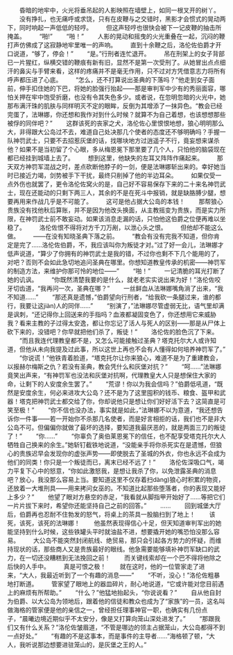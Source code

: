 　　昏暗的地牢中，火光将垂吊起的人影映照在墙壁上，如同一根叉开的树丫。
　　没有挣扎，也无痛呼或求饶，只有在皮鞭与之交错时，黑影才会惯式的晃动两下，同时响起一声低低的轻哼。
　　但这声轻哼也很快会被下一记皮鞭的抽击所掩盖。
　　“啪!”
　　“啪！”
　　人影的晃动和摇曳的火光重叠在一起，沉闷的鞭打声仿佛成了这寂静地牢里唯一的声响。
　　直到十余鞭之后，洛伦佐伯爵才开口说道，“够了，停会！”
　　“是。”行刑者连忙退开。
　　吊在刑架上的女子背部已一片猩红，纵横交错的鞭痕有新有旧，显然不是第一次受刑了。从她冒出点点细汗的鼻尖与手臂来看，这样的疼痛并不是毫无作用，只不过对方凭借意志力将所有呼声都压进了心底。
　　“怎么，还不打算说出圣典的下落吗？”他走到女子面前，伸手扣住她的下巴，将她的脸强行抬起——那是审判军中少有的秀丽面容，哪怕关押在牢中饱受折磨，也没有令其失色多少。或者说，在忽明忽暗的火光中，她那布满汗珠的肌肤与同样明灭不定的眼眸，反倒为其增添了一抹异色。“教会已经完蛋了，法琳娜，你还想和我作对到什么时候？就算不为自己着想，也该想想那些被俘的同伴吧？”
　　这群该死的丧家之犬，洛伦佐心里恨恨地想，狼心明明那么大，非得跟大公岛过不去，难道自己处决那几个使者的态度还不够明确吗？手握一队神罚武士，只要不去招惹灰堡的话，找哪块地方过逍遥子不行，竟妄想来谋杀他？如果不是当初留了个心眼，多从梅恩冕下那里要了几个人，只怕他的脑袋现在都已经挂到城墙上去了。
　　想到这里，他缺失的左耳又阵阵作痛起来。
　　那天双方神罚军混战之时，差点砍断他脖子的一剑，便是法琳娜斩出来的。幸好她当时已接近力竭，剑势被手下干扰，最终只削掉了他的半边耳朵。
　　如果仅受一点外伤也就罢了，更令洛伦佐窝火的是，自己好不容易保存下来的二十来名神罚武士，现在还能动的只剩下两三人，其余的不是在死斗中报销，就是缺胳膊少腿，想要再用来作战几乎是不可能了。
　　这可是他占据大公岛的本钱！
　　那帮狼心贵族没有找他秋后算账，并不是因为他改头换面，从主教摇变为贵族，而是实力所限，在神罚武士前不敢妄动。如果该消息走漏的话，只怕他这伯爵之位便再难以坐稳了。
　　洛伦佐恨不得将对方千刀万剐，以泄心头之恨。
　　但他却不能这么做。
　　——在没有知晓圣典下落之前。
　　“教会有没有完我不知道，但你肯定是完了……洛伦佐伯爵，不，我应该叫你为叛徒才对。”过了好一会儿，法琳娜才低声说道，“算少了你拥有的神罚武士是我的错，不过你也剩不下几个能用的了，对吧？否则不会如此急切地追问圣典在哪里。你想知道教皇传承的机密——神罚军的制造方法，来维护你那可怜的地位——”
　　“啪！”
　　一记清脆的耳光打断了她的讥讽。
　　“你既然清楚我要的是什么，就老老实实说出来为好！”洛伦佐咬牙切齿道，“我再问一次，圣典在哪？”
　　一丝鲜血从法琳娜嘴角淌了出来，“我不知道……”
　　“那还真是遗憾，”伯爵望向行刑者，“给我砍一条腿过来，谁的都行，我要让这jiàn)人的同伴……”
　　“别演了，”法琳娜尽管虚弱无比，语气里却满是讽刺，“还记得你上回送来的手指吗？血液都凝固变色了，你还想用它来威胁我？看来主教的子过得太安逸，都让你忘记了活人与死人的区别——那是从尸体上砍下来的，没错吧？你早就把他们杀了，叛徒！”
　　洛伦佐的脸色沉了下来。
　　“而且我连代理教皇都不是，又怎么可能接触过圣典？塔克托尔大人或许知道，但他从未向我提及过此事，所以这世上再也不会有人懂得如何培养神罚军了。”
　　“你说谎！”他铁青着脸道，“塔克托尔让你来狼心，难道不是为了重建教会，以报赫尔梅斯之仇？若没有圣典，教会凭什么和灰堡对抗？”
　　“呵……”法琳娜竟笑出声来，“有神罚军也没法和灰堡对抗啊，代理教皇大人只是想保住大家的命，让剩下的人安度余生罢了。”
　　“荒谬！你以为我会信吗？”伯爵低吼道，“既然是安度余生，何必来进攻大公岛？还不是为了这里囤积的钱币、粮食、盔甲和武器！塔克把神罚武士都交给了你，你却说他只是想让你们好好活下去？这简直是可笑至极！”
　　“你不信也没办法，事实就是如此，”法琳娜不以为意道，“我还想告诉你一件事——若一开始你不杀那几名使者，而是好言相拒的话，我们也不是非大公岛不可。但偏偏你就做了最坏的选择，要知道我最厌恶的，就是两面三刀的叛徒了！”
　　“你……”
　　“你辜负了奥伯莱恩冕下的信任，也不配享受塔克托尔大人牺牲自己换来的余生。”她斩钉截铁地说道，“没能亲手将你杀死实在是遗憾，但狼心的贵族迟早会发现你的虚张声势——即使脱去了圣城的外衣，你也永远不会成为他们的同类！你只是一个叛徒而已，离末已经不远了！”
　　洛伦佐深吸口气，竭力平复下心中的怒意，“你如此激怒我，是想让我杀了你，以免泄露圣典的消息吧？放心，我没那么容易上当。要知道这里不仅存着扫dàng)狼心时积累的物资，还放着一大堆刑具——用来拷问女巫的。不知道比起那些堕落者，你的表现又能好上多少？”
　　他望了眼对方悬空的赤足，“我看就从脚指甲开始好了……等把它们一片片拔下来时，希望你还能坚持自己之前的回答。”
　　……
　　回到城堡大厅后，伯爵再也忍耐不住勃发的怒气，将桌上的茶具一股脑扫到了地上！
　　该死，该死，该死的法琳娜！
　　他虽然表现得信心十足，但天知道审判军出的她能坚持到什么时候，这些铁罐头平时就油盐不进，想要撬开她的嘴恐怕没那么容易。
　　大公岛不能突然封闭航线、绝贸易，那只会引起各方势力的怀疑，而维持现状的话，那些商人又是贵族最好的眼线。他急需要能够填补神罚军缺口的武力，在一切还没糟糕到无法挽回之前！
　　而关键线索却在一个巴不得将他除之后快的人手中。
　　真是可恨之极！
　　就在这时，他的一位管家走了进来，“大人，我最近听到了一个有趣的消息——”
　　“不听，没心！”洛伦佐粗暴地打断道。
　　管家望了眼地上的器皿碎片，耐心地说道，“它或许能对您目前遇上的麻烦有所帮助。”
　　“什么？”他猛地抬起头，“你说说看？”
　　自从他自封为伯爵、以大公岛为领地后，跟着他的信徒和教众也成为了“家族”的一员，这名叫做海格的管家便是他的亲信之一，曾经担任理事神官一职，也确实有几份点子，“晨曦边境近期似乎不太安分，像是又打算向笼山深处进发了。”
　　“那跟我们又有什么关系？”洛伦佐皱眉道，“不管是哪边的领主占据笼山，大公岛都得不到一点好处。”
　　“有趣的不是这事本，而是事件的主导者……”海格顿了顿，“大人，我听说那边想要进驻笼山的，是灰堡之王的人。”
